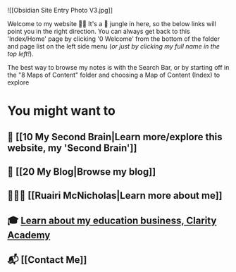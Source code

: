 ![[Obsidian Site Entry Photo V3.jpg]]

Welcome to my website 👋🏻
It's a 🌴 jungle in here, so the below links will point you in the right direction.
You can always get back to this 'Index/Home' page by clicking '0 Welcome' from the bottom of the folder and page list on the left side menu (*or just by clicking my full name in the top left!*).

The best way to browse my notes is with the Search Bar, or by starting off in the "8 Maps of Content" folder and choosing a Map of Content (Index) to explore

# You might want to

## 🧠 [[10 My Second Brain|Learn more/explore this website, my 'Second Brain']]

## 📰 [[20 My Blog|Browse my blog]]

## 👨🏻‍💻 [[Ruairi McNicholas|Learn more about me]]

## 🎓 [Learn about my education business, Clarity Academy](https://clarityacademy.cc/)


## 📬 [[Contact Me]]
